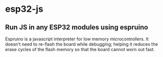 # esp32-js

## Run JS in any ESP32 modules using espruino

Espruino is a javascript interpreter for low memory microcontrollers. It doesn't need to re-flash the board while debugging; helping it reduces the erase cycles of the flash memory so that the board cannot worn out fast.
